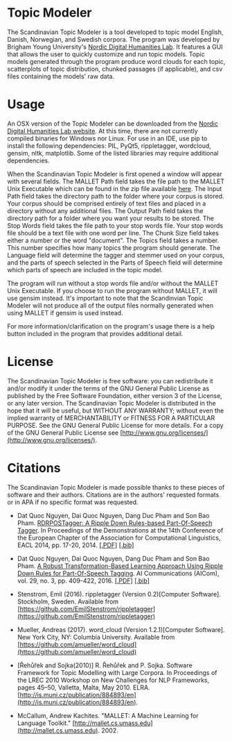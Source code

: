 # Topic Modeler
The Scandinavian Topic Modeler is a tool developed to topic model English, Danish, Norwegian, and Swedish corpora. The program was developed by Brigham Young University's [Nordic Digital Humanities Lab](https://www.nordicdh.org'). It features a GUI that allows the user to quickly customize and run topic models. Topic models generated through the program produce word clouds for each topic, scatterplots of topic distribution, chunked passages (if applicable), and csv files containing the models' raw data.

# Usage
An OSX version of the Topic Modeler can be downloaded from the [Nordic Digital Humanities Lab website](https://www.nordicdh-beta.org/downloads). At this time, there are not currently compiled binaries for Windows nor Linux. For use in an IDE, use pip to install the following dependencies: PIL, PyQt5, rippletagger, wordcloud, gensim, nltk, matplotlib. Some of the listed libraries may require additional dependencies.

When the Scandinavian Topic Modeler is first opened a window will appear with several fields. The MALLET Path field takes the file path to the MALLET Unix Executable which can be found in the zip file available [here](http://mallet.cs.umass.edu/dist/mallet-2.0.8.zip). The Input Path field takes the directory path to the folder where your corpus is stored. Your corpus should be comprised entirely of text files and placed in a directory without any additional files. The Output Path field takes the directory path for a folder where you want your results to be stored. The Stop Words field takes the file path to your stop words file. Your stop words file should be a text file with one word per line. The Chunk Size field takes either a number or the word "document". The Topics field takes a number. This number specifies how many topics the program should generate. The Language field will determine the tagger and stemmer used on your corpus, and the parts of speech selected in the Parts of Speech field will determine which parts of speech are included in the topic model.

The program will run without a stop words file and/or without the MALLET Unix Executable. If you choose to run the program without MALLET, it will use gensim instead. It's important to note that the Scandinvian Topic Modeler will not produce all of the output files normally generated when using MALLET if gensim is used instead.

For more information/clarification on the program's usage there is a help button included in the program that provides additional detail.

# License
The Scandinavian Topic Modeler is free software: you can redistribute it and/or modify it under the terms of the GNU General Public License as published by the Free Software Foundation, either version 3 of the License, or any later version. The Scandinavian Topic Modeler is distributed in the hope that it will be useful, but WITHOUT ANY WARRANTY; without even the implied warranty of MERCHANTABILITY or FITNESS FOR A PARTICULAR PURPOSE. See the GNU General Public License for more details. For a copy of the GNU General Public License see [http://www.gnu.org/licenses/](http://www.gnu.org/licenses/).

# Citations
The Scandinavian Topic Modeler is made possible thanks to these pieces of software and their authors. Citations are in the authors' requested formats or in APA if no specific format was requested.

- Dat Quoc Nguyen, Dai Quoc Nguyen, Dang Duc Pham and Son Bao Pham. [RDRPOSTagger: A Ripple Down Rules-based Part-Of-Speech Tagger](http://www.aclweb.org/anthology/E14-2005). In Proceedings of the Demonstrations at the 14th Conference of the European Chapter of the Association for Computational Linguistics, EACL 2014, pp. 17-20, 2014. [\[.PDF\]](http://www.aclweb.org/anthology/E14-2005) [\[.bib\]](http://www.aclweb.org/anthology/E14-2005.bib)

- Dat Quoc Nguyen, Dai Quoc Nguyen, Dang Duc Pham and Son Bao Pham. [A Robust Transformation-Based Learning Approach Using Ripple Down Rules for Part-Of-Speech Tagging](http://content.iospress.com/articles/ai-communications/aic698). AI Communications (AICom), vol. 29, no. 3, pp. 409-422, 2016. [\[.PDF\]](http://arxiv.org/pdf/1412.4021.pdf) [\[.bib\]](http://rdrpostagger.sourceforge.net/AICom.bib)

- Stenstrom, Emil (2016). rippletagger (Version 0.2)\[Computer Software\]. Stockholm, Sweden. Available from [https://github.com/EmilStenstrom/rippletagger](https://github.com/EmilStenstrom/rippletagger)

- Mueller, Andreas (2017). word_cloud (Version 1.2.1)\[Computer Software\]. New York City, NY: Columbia University. Available from [https://github.com/amueller/word_cloud](https://github.com/amueller/word_cloud)

- \[Řehůřek and Sojka(2010)\] R. Řehůřek and P. Sojka. Software Framework for Topic Modelling with Large Corpora. In Proceedings of the LREC 2010 Workshop on New Challenges for NLP Frameworks, pages 45–50, Valletta, Malta, May 2010. ELRA.
[http://is.muni.cz/publication/884893/en](http://is.muni.cz/publication/884893/en).

- McCallum, Andrew Kachites.  "MALLET: A Machine Learning for Language Toolkit." [http://mallet.cs.umass.edu](http://mallet.cs.umass.edu). 2002.
